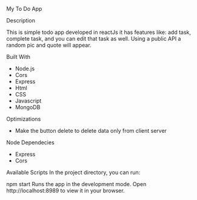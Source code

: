 My To Do App

Description

This is simple todo app developed in reactJs it has features like: add task, complete task, and you can edit that task as well. Using a public API a random pic and quote will appear.

Built With
- Node.js
- Cors
- Express
- Html
- CSS
- Javascript
- MongoDB

Optimizations
- Make the button delete to delete data only from client server

Node Dependecies
- Express
- Cors

Available Scripts
In the project directory, you can run:

npm start
Runs the app in the development mode.
Open http://localhost:8989 to view it in your browser.